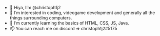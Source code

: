 - 👋 Hiya, I’m @christoph1j2
- 👀 I’m interested in coding, videogame development and generally all the things surrounding computers.
- 🌱 I’m currently learning the basics of HTML, CSS, JS, Java.
- 📫 You can reach me on discord => christoph1j2#5175

<!---
christoph1j2/christoph1j2 is a ✨ special ✨ repository because its `README.md` (this file) appears on your GitHub profile.
You can click the Preview link to take a look at your changes.
--->
